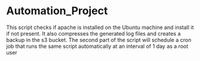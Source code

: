 # Automation_Project
This script checks if apache is installed on the Ubuntu machine and install it if not present.
It also compresses the generated log files and creates a backup in the s3 bucket.
The second part of the script will schedule a cron job that runs the same script automatically at an interval of 1 day as a root user
